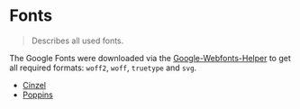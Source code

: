# Fonts

> Describes all used fonts.

The Google Fonts were downloaded via the [Google-Webfonts-Helper](https://google-webfonts-helper.herokuapp.com/fonts) to get all required formats: `woff2`, `woff`, `truetype` and `svg`.

-  [Cinzel](https://google-webfonts-helper.herokuapp.com/fonts/cinzel?subsets=latin)
-  [Poppins](https://google-webfonts-helper.herokuapp.com/fonts/poppins?subsets=latin)

